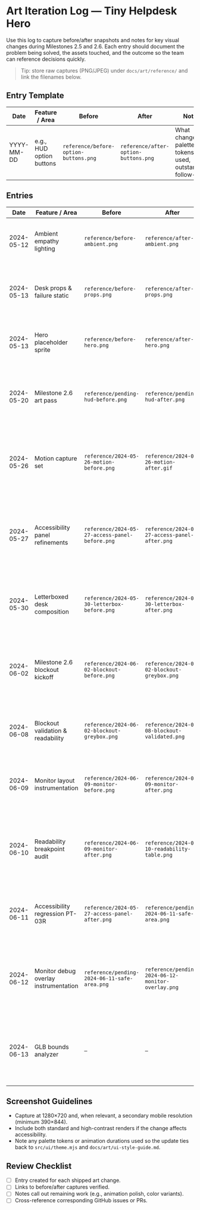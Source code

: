 # Art Iteration Log — Tiny Helpdesk Hero

Use this log to capture before/after snapshots and notes for key visual changes during Milestones 2.5 and 2.6. Each entry should document the problem being solved, the assets touched, and the outcome so the team can reference decisions quickly.

> Tip: store raw captures (PNG/JPEG) under `docs/art/reference/` and link the filenames below.

## Entry Template

| Date | Feature / Area | Before | After | Notes |
|------|----------------|--------|-------|-------|
| YYYY-MM-DD | e.g., HUD option buttons | `reference/before-option-buttons.png` | `reference/after-option-buttons.png` | What changed, palette tokens used, outstanding follow-ups |

## Entries

| Date | Feature / Area | Before | After | Notes |
|------|----------------|--------|-------|-------|
| 2024-05-12 | Ambient empathy lighting | `reference/before-ambient.png` | `reference/after-ambient.png` | Added warm/cool tint + monitor glow driven by empathy ratio (`src/systems/lighting/lighting-controller.mjs`, `src/game/scene.mjs`). Low-power mode clamps glow. |
| 2024-05-13 | Desk props & failure static | `reference/before-props.png` | `reference/after-props.png` | Placeholder desk/mug/sticky note/LED driven by empathy ratio (`src/game/props-controller.mjs`, `src/game/desk-assets.mjs`). Failure events trigger static overlay with low-power fallback. |
| 2024-05-13 | Hero placeholder sprite | `reference/before-hero.png` | `reference/after-hero.png` | Added temporary hero silhouette (`public/assets/hero-placeholder.svg`) rendered via `src/game/hero-assets.mjs` with posture/celebration states from props controller. |
| 2024-05-20 | Milestone 2.6 art pass | `reference/pending-hud-before.png` | `reference/pending-hud-after.png` | New HUD cards, empathy meter, monitor overlays, hero micro-acting sprites, background parallax, and particle effects (`public/assets/**`, `src/game/desk-assets.mjs`, `src/systems/ui.mjs`). Final captures pending QA build. |
| 2024-05-26 | Motion capture set | `reference/2024-05-26-motion-before.png` | `reference/2024-05-26-motion-after.gif` | Recorded hero micro-acting loop, LED gradient sweep, ambient walkers, failure static pulses, and refreshed option button palette captures (AA-compliant tokens). Added notes on pulse durations, low-power variants, and contrast test refs for QA deck. |
| 2024-05-27 | Accessibility panel refinements | `reference/2024-05-27-access-panel-before.png` | `reference/2024-05-27-access-panel-after.png` | Added visual viewport safe-area offsets, system contrast follow button, and haptic toggle (`src/ui/accessibility-panel.mjs`, `public/styles/main.css`, `src/ui/safe-area.mjs`). Mobile landscape overlay issue resolved; update PT-03R captures. |
| 2024-05-30 | Letterboxed desk composition | `reference/2024-05-30-letterbox-before.png` | `reference/2024-05-30-letterbox-after.png` | Introduced `canvas-stack` wrapper to preserve 16:9 framing, centered canvases, and anchored accessibility panel/loading badge to the in-game monitor bounds (`public/index.html`, `public/styles/main.css`). |
| 2024-06-02 | Milestone 2.6 blockout kickoff | `reference/2024-06-02-blockout-before.png` | `reference/2024-06-02-blockout-greybox.png` | Captured initial Blender greybox of hero/desk/wall layout with matched LittleJS camera FOV; noted lamp/monitor proxy alignment tasks and scheduled QA walkthrough capture for 2024-06-05 (`docs/art/concept-approval-2024-06-01.md`). |
| 2024-06-08 | Blockout validation & readability | `reference/2024-06-02-blockout-greybox.png` | `reference/2024-06-08-blockout-validated.png` | Published camera + prop metrics in `src/game/blockout-metrics.mjs`, logged monitor readability tests, and documented follow-ups in `docs/art/blockout-review-2024-06-08.md`. |
| 2024-06-09 | Monitor layout instrumentation | `reference/2024-06-09-monitor-before.png` | `reference/2024-06-09-monitor-after.png` | Wired blockout metrics into monitor resizing and pointer projection (`src/game/main.mjs`, `src/game/desk-assets.mjs`). Added readability logging/tests and queued captures once high-poly assets drop. |
| 2024-06-10 | Readability breakpoint audit | `reference/2024-06-09-monitor-after.png` | `reference/2024-06-10-readability-table.png` | Generated safe-area table via `scripts/report-monitor-readability.mjs`, logged results in `docs/art/monitor-readability-report.md`, and extracted pointer mapping helper for regression coverage (`src/game/monitor-coordinates.mjs`, `tests/monitor-coordinates.test.mjs`). |
| 2024-06-11 | Accessibility regression PT-03R | `reference/2024-05-27-access-panel-after.png` | `reference/pending-2024-06-11-safe-area.png` | Captured PT-03R safe-area/haptics regression run (`docs/playtests/PT-03R.md`), added automated coverage for visual viewport offsets (`tests/safe-area.test.mjs`), and queued refreshed Pixel captures. |
| 2024-06-12 | Monitor debug overlay instrumentation | `reference/pending-2024-06-11-safe-area.png` | `reference/pending-2024-06-12-monitor-overlay.png` | Added on-canvas monitor debug overlay with safe-area grid/pointer guides (`src/game/monitor-debug-overlay.mjs`, `src/game/main.mjs`), keyboard/query toggles, and regression coverage in `tests/monitor-debug-overlay.test.mjs` to assist high-poly alignment. |
| 2024-06-13 | GLB bounds analyzer | `—` | `—` | Published shared GLB loader + scene bounds helper (`src/game/gltf-loader.mjs`, `src/game/model-bounds.mjs`), CLI (`scripts/analyze-gltf-bounds.mjs`), and regression tests so art drops can log blockout deltas alongside readability captures. |

## Screenshot Guidelines
- Capture at 1280×720 and, when relevant, a secondary mobile resolution (minimum 390×844).
- Include both standard and high-contrast renders if the change affects accessibility.
- Note any palette tokens or animation durations used so the update ties back to `src/ui/theme.mjs` and `docs/art/ui-style-guide.md`.

## Review Checklist
- [ ] Entry created for each shipped art change.
- [ ] Links to before/after captures verified.
- [ ] Notes call out remaining work (e.g., animation polish, color variants).
- [ ] Cross-reference corresponding GitHub issues or PRs.
